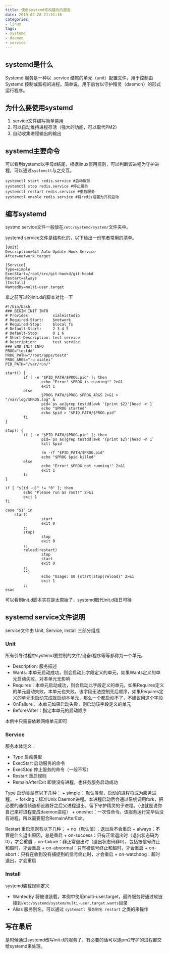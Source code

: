 ```yaml
---
title: 使用systemd来构建你的服务
date: 2019-02-28 21:51:16
categories:
- linux
tags:
- systemd
- daemon
- service
---
```


## systemd是什么

Systemd 服务是一种以 .service 结尾的单元（unit）配置文件，用于控制由Systemd 控制或监视的进程。简单说，用于后台以守护精灵（daemon）的形式运行程序。

## 为什么要使用systemd

1. service文件编写简单易用
2. 可以自动维持进程存活（强大的功能，可以取代PM2）
3. 自动收集进程输出的输出
   
## systemd主要命令

可以看到systemd以字母d结尾，根据linux惯用规则，可以判断该进程为守护进程，可以通过`systemctl`与之交互。

```
systemctl start redis.service #启动服务
systemctl stop redis.service #停止服务
systemctl restart redis.service #重启服务
systemctl enable redis.service #将redis设置为开机启动
```

## 编写systemd

systmd service文件一般放在`/etc/systemd/system/`文件夹中。

systemd service文件是结构化的，以下给出一份笔者常用的清单。

```
[Unit]
Description=Git Auto Update Hook Service
After=network.target

[Service]
Type=simple
ExecStart=/root/src/git-hookd/git-hookd
Restart=always
[Install]
WantedBy=multi-user.target
```

拿之前写过的init.d的脚本对比一下

```
#!/bin/bash
### BEGIN INIT INFO
# Provides:          xialeistudio
# Required-Start:    $network
# Required-Stop:     $local_fs
# Default-Start:     2 3 4 5
# Default-Stop:      0 1 6
# Short-Description: test service
# Description:       test service
### END INIT INFO
PROG="testdd"
PROG_PATH="/root/apps/testd"
PROG_ARGS="-u xialei"
PID_PATH="/var/run/"

start() {
        if [ -e "$PID_PATH/$PROG.pid" ]; then
                echo "Error! $PROG is running!" 2>&1
                exit 1
        else
                $PROG_PATH/$PROG $PROG_ARGS 2>&1 > "/var/log/$PROG.log" &
                pid=`ps ax|grep testdd|awk '{print $2}'|head -n 1`
                echo "$PROG started"
                echo $pid > "$PID_PATH/$PROG.pid"
        fi      
}

stop() {
        if [ -e "$PID_PATH/$PROG.pid" ]; then
                pid=`ps ax|grep testdd|awk '{print $2}'|head -n 1`
                kill $pid
        
                rm -rf "$PID_PATH/$PROG.pid"
                echo "$PROG $pid killed"
        else
                echo "Error! $PROG not running!" 2>&1
                exit 1
        fi
}

if [ "$(id -u)" != "0" ]; then
        echo "Please run as root!" 2>&1
        exit 1
fi

case "$1" in
    start)
                start
                exit 0
        ;;
        stop)
                stop
                exit 0
        ;;
        reload|restart)
                stop
                start
                exit 0
        ;;
        **)
                echo "Usage: $0 {start|stop|reload}" 2>&1
                exit 1
        ;;
esac
```

可以看到init.d脚本实在是太原始了，systemd取代init.d指日可待

## systemd service文件说明

service文件由 Unit, Service, Install 三部分组成

### Unit

所有引导过程中systemd要控制的文件/设备/程序等等都称为一个单元。
+ Description: 服务描述
+ Wants: 本单元启动成功，则会启动此字段定义的单元，如果Wants定义的单元启动失败，对本单元无影响
+ Requires：本单元启动成功，则会启动此字段定义的单元，如果Requires定义的单元启动失败，本单元也失败。该字段无法控制先后顺序，如果Requires定义的单元未启动完成就启动本单元，那么一个都启动不了，不建议用这个字段
+ OnFailure： 本单元如果启动失败，则启动该字段定义的单元
+ Before/After：指定本单元的启动顺序

本例中只需要依赖网络单元即可

### Service

服务本体定义：
+ Type 启动类型
+ ExecStart 启动服务的命令
+ ExecStop 停止服务的命令（一般不写）
+ Restart 重启规则
+ RemainAfterExit 即使没有进程，也任务服务启动成功

Type 启动类型有以下几种：
    + simple： 默认类型，启动的进程将成为服务进程。
    + forking：标准Unix Daemon进程。本进程启动后会通过系统调用fork，把必要的通信频道都设置好之后父进程退出，留下守护精灵的子进程。（也就是说你自己来将进程变成daemon进程）
    + oneshot：一次性命令。该服务运行完毕后没有进程，所以需要配合RemainAfterExit。

Restart 重启规则有以下几种：
    + no（默认值）：退出后不会重启
    + always：不管是什么退出原因，总是重启
    + on-success：只有正常退出时（退出状态码为0），才会重启
    + on-failure：非正常退出时（退出状态码非0），包括被信号终止和超时，才会重启
    + on-abnormal：只有被信号终止和超时，才会重启
    + on-abort：只有在收到没有捕捉到的信号终止时，才会重启
    + on-watchdog：超时退出，才会重启

### Install

systemd装载规则定义
+ WantedBy 将被谁装载，本例中使用multi-user.target，最终服务将通过软链接到`/etc/systemd/system/multi-user.target.wants`目录
+ Alias 服务别名，可以通过 `systemctl 服务别名 restart` 之类的来操作

## 写在最后

是时候通过systemd改写init.d的服务了，有必要的话可以连pm2守护的进程都交给systemd来处理。